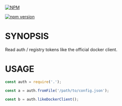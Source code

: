 [![NPM](https://nodei.co/npm/docker-read-auths.png?downloads=true)](https://nodei.co/npm/docker-read-auths/)

[![npm version](https://badge.fury.io/js/docker-read-auths.svg)](http://badge.fury.io/js/docker-read-auths)
# SYNOPSIS

Read auth / registry tokens like the official docker client.

# USAGE

```js
const auth = require('.');

const a = auth.fromFile('/path/to/config.json');

const b = auth.likeDockerClient();
```
